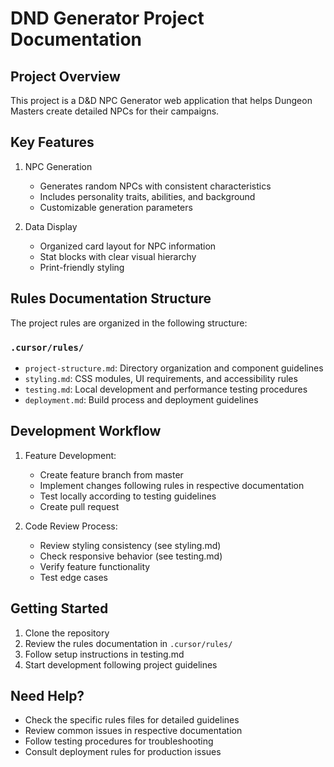 # DND Generator Project Documentation

## Project Overview
This project is a D&D NPC Generator web application that helps Dungeon Masters create detailed NPCs for their campaigns.

## Key Features
1. NPC Generation
   - Generates random NPCs with consistent characteristics
   - Includes personality traits, abilities, and background
   - Customizable generation parameters

2. Data Display
   - Organized card layout for NPC information
   - Stat blocks with clear visual hierarchy
   - Print-friendly styling

## Rules Documentation Structure
The project rules are organized in the following structure:

### `.cursor/rules/`
- `project-structure.md`: Directory organization and component guidelines
- `styling.md`: CSS modules, UI requirements, and accessibility rules
- `testing.md`: Local development and performance testing procedures
- `deployment.md`: Build process and deployment guidelines

## Development Workflow
1. Feature Development:
   - Create feature branch from master
   - Implement changes following rules in respective documentation
   - Test locally according to testing guidelines
   - Create pull request

2. Code Review Process:
   - Review styling consistency (see styling.md)
   - Check responsive behavior (see testing.md)
   - Verify feature functionality
   - Test edge cases

## Getting Started
1. Clone the repository
2. Review the rules documentation in `.cursor/rules/`
3. Follow setup instructions in testing.md
4. Start development following project guidelines

## Need Help?
- Check the specific rules files for detailed guidelines
- Review common issues in respective documentation
- Follow testing procedures for troubleshooting
- Consult deployment rules for production issues 